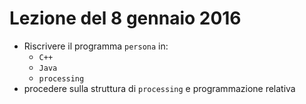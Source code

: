 # Lezione del 8 gennaio 2016

* Riscrivere il programma `persona` in:
  * `C++`
  * `Java`
  * `processing`
* procedere sulla struttura di `processing` e programmazione relativa
